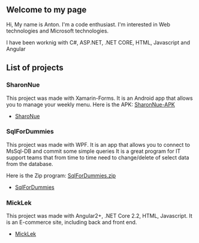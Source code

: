 ## Welcome to my page

Hi, My name is Anton. I'm a code enthusiast. 
I'm interested in Web technologies and Microsoft technologies. 

I have been worknig with C#, ASP.NET, .NET CORE, HTML, Javascript and Angular

## List of projects

### **SharonNue**
This project was made with Xamarin-Forms.
It is an Android app that allows you to manage your weekly menu. 
Here is the APK: [SharonNue-APK](https://github.com/totallost/SharoNue/releases)   
- [SharoNue](https://github.com/totallost/SharoNue)

### **SqlForDummies**
This project was made with WPF. 
It is an app that allows you to connect to MsSql-DB and commit some simple queries
It is a great program for IT support teams that from time to time need to change/delete of select data from the database.

Here is the Zip program: [SqlForDummies.zip]()
- [SqlForDummies](https://github.com/totallost/SqlForDummies/releases)

### **MickLek**
This project was made with Angular2+, .NET Core 2.2, HTML, Javascript. 
It is an E-commerce site, including back and front end. 
- [MickLek](https://github.com/totallost/Micklek)

